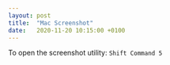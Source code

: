 ```yaml
---
layout: post
title:  "Mac Screenshot"
date:   2020-11-20 10:15:00 +0100
---
```


To open the screenshot utility: `Shift Command 5`